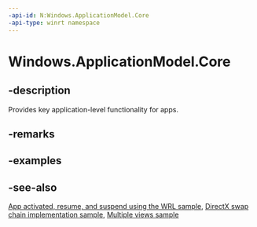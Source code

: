 ```yaml
---
-api-id: N:Windows.ApplicationModel.Core
-api-type: winrt namespace
---
```


# Windows.ApplicationModel.Core

## -description

Provides key application-level functionality for apps.

## -remarks

## -examples

## -see-also

[App activated, resume, and suspend using the WRL sample](https://go.microsoft.com/fwlink/p/?linkid=258455), [DirectX swap chain implementation sample](https://go.microsoft.com/fwlink/p/?linkid=258452), [Multiple views sample](https://github.com/Microsoft/Windows-universal-samples/tree/master/Samples/MultipleViews)
